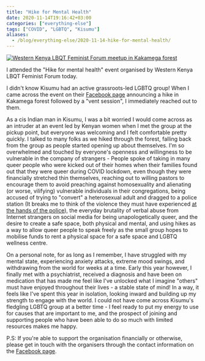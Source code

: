 ```yaml
---
title: "Hike for Mental Health"
date: 2020-11-14T19:16:42+03:00
categories: ["everything-else"]
tags: ["COVID", "LGBTQ", "Kisumu"]
aliases:
  - /blog/everything-else/2020-11-14-hike-for-mental-health/
---
```


[![Western Kenya LBQT Feminist Forum meetup in Kakamega forest](/images/blog/nov-2020-hike-for-mental-health/hike-for-mental-health.jpg)](/images/blog/nov-2020-hike-for-mental-health/hike-for-mental-health.jpg)

I attended the "Hike for mental health" event organised by Western Kenya LBQT Feminist Forum today.

I didn't know Kisumu had an active grassroots-led LGBTQ group! When I came across the event on their [Facebook page](https://www.facebook.com/WkenyaLBQTfem/) announcing a hike in Kakamega forest followed by a "vent session", I immediately reached out to them.

As a cis Indian man in Kisumu, I was a bit worried I would come across as an intruder at an event led by Kenyan women when I met the group at the pickup point, but everyone was welcoming and I felt comfortable pretty quickly. I talked to many folks as we hiked through the forest, falling back from the group as people started opening up about themselves. I'm so overwhelmed and touched by everyone's openness and willingness to be vulnerable in the company of strangers - People spoke of taking in many queer people who were kicked out of their homes when their families found out that they were queer during COVID lockdown, even though they were financially stretched thin themselves, reaching out to willing pastors to encourage them to avoid preaching against homosexuality and alienating (or worse, vilifying) vulnerable individuals in their congregations, being accused of trying to "convert" a heterosexual adult and dragged to a police station (It breaks me to think of the violence they must have experienced [at the hands of the police](https://www.standardmedia.co.ke/nairobi/article/2000179966/i-was-raped-thrown-out-of-police-station-nairobi-victim-says)), the everyday brutality of verbal abuse from Internet strangers on social media for being unapologetically queer, and the desire to create a safe space, both physical and mental, and using hikes as a way to allow queer people to speak freely as the small group hopes to mobilise funds to rent a physical space for a safe space and LGBTQ wellness centre.

On a personal note, for as long as I remember, I have struggled with my mental state, experiencing anxiety attacks, extreme mood swings, and withdrawing from the world for weeks at a time. Early this year however, I finally met with a psychiatrist, received a diagnosis and have been on medication that has made me feel like I've unlocked what I imagine "others" must have enjoyed throughout their lives - a stable state of mind! In a way, it feels like I've spent this year in isolation, looking inward and building up my strength to engage with the world. I could not have come across Kisumu's fledgling LGBTQ group at a better time - I feel ready to put my energy to use for causes that are important to me, and the prospect of joining and supporting people who have been able to do so much with limited resources makes me happy.

P.S: If you're able to support the organisation financially or otherwise, please get in touch with the organisers through the contact information on the [Facebook page](https://www.facebook.com/WkenyaLBQTfem/).